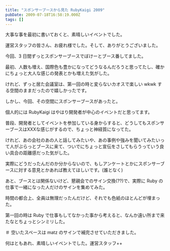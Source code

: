 ```yaml
---
title: "スポンサーブースから見た RubyKaigi 2009"
pubDate: 2009-07-18T16:58:19.000Z
tags: []
---
```


大事な事を最初に書いておくと、素晴しいイベントでした。

運営スタッフの皆さん、お疲れ様でした。そして、ありがとうございました。

今回、3 日間ずっとスポンサーブースでぼけーとブース番してました。

最初、人数も増え、国際色も豊かになってどうなるんだろうと思ってたし、確かにちょっと大人な感じの発表とかも増えた気がした。

けれど、ずっと居た会議室は、第一回の時と変らないカオスで楽しい wkwk する空間のままだったので嬉しかったです。

しかし、今回、その空間にスポンサーブースがあったと。

個人的には RubyKaigi はやはり開発者が中心のイベントだと思ってます。

普段、開発者としてイベントを参加している身からすると、どうしてもスポンサーブースはXXXな感じがするので、ちょっと神経質になってた。

けれど、あの会社のあの人と話してみたいや、あの事例や強みを聞いてみたいって人がぶらっとブースに来て、ついでにちょっと宣伝をさしてもらうっていう良い具合の距離感だった気がした。

実際にどうだったんだのか分からないので、もしアンケートとかにスポンサーブースに対する意見とかあれば教えてほしいです。(誰となく)

あと、ブースとは関係ないけど、懇親会でのサイン交換(??)で、実際に Ruby の仕事で一緒になった人だけのサインを集めてみた。

時間の都合上、全員は無理だったんだけど、それでも色紙のほとんどが埋まった。

第一回の時は Ruby で仕事もしてなかった事から考えると、なんか遠い所まで来たなとちょっとシンミリした。

＃ 空いたスペースは matz のサインで補完させていただきました。

何はともあれ、素晴しいイベントでした。運営スタッフ++